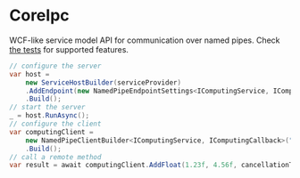 # CoreIpc
WCF-like service model API for communication over named pipes.
Check [the tests](https://github.com/UiPath/CoreIpc/blob/master/src/UiPath.CoreIpc.Tests/IpcTests.cs) for supported features.
```C#
// configure the server
var host = 
    new ServiceHostBuilder(serviceProvider)
    .AddEndpoint(new NamedPipeEndpointSettings<IComputingService, IComputingCallback>("computingPipe"))
    .Build();
// start the server
_ = host.RunAsync();
// configure the client
var computingClient = 
    new NamedPipeClientBuilder<IComputingService, IComputingCallback>("computingPipe", serviceProvider)
    .Build();
// call a remote method
var result = await computingClient.AddFloat(1.23f, 4.56f, cancellationToken);
```